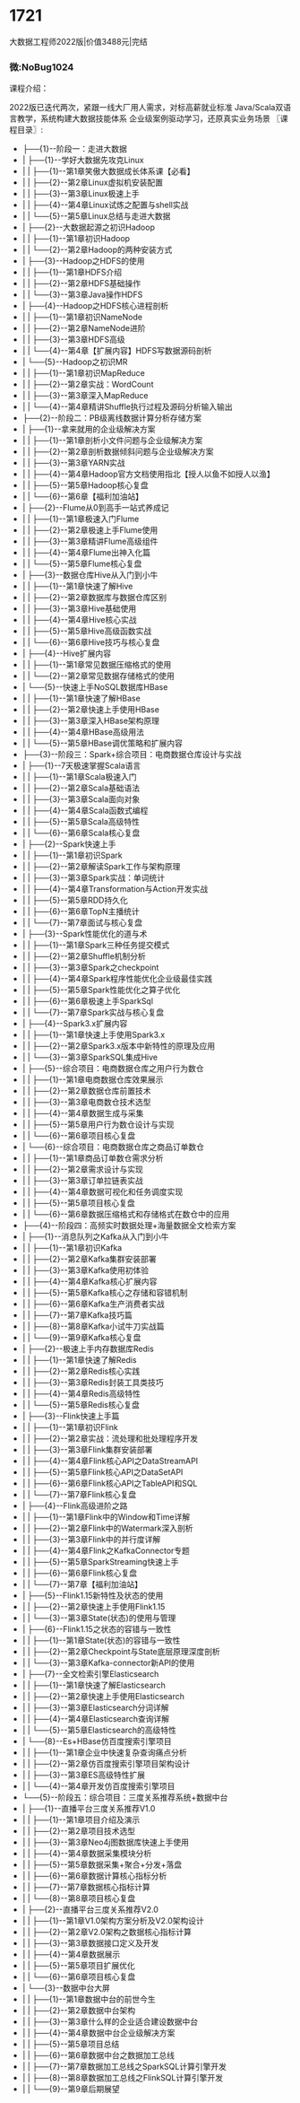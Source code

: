 # 1721
大数据工程师2022版|价值3488元|完结

### 微:NoBug1024 


课程介绍：

2022版已迭代两次，紧跟一线大厂用人需求，对标高薪就业标准
Java/Scala双语言教学，系统构建大数据技能体系
企业级案例驱动学习，还原真实业务场景
〖课程目录〗:


- ├──{1}--阶段一：走进大数据  
- |   ├──{1}--学好大数据先攻克Linux  
- |   |   ├──{1}--第1章笑傲大数据成长体系课【必看】  
- |   |   ├──{2}--第2章Linux虚拟机安装配置  
- |   |   ├──{3}--第3章Linux极速上手  
- |   |   ├──{4}--第4章Linux试炼之配置与shell实战  
- |   |   └──{5}--第5章Linux总结与走进大数据  
- |   ├──{2}--大数据起源之初识Hadoop  
- |   |   ├──{1}--第1章初识Hadoop  
- |   |   └──{2}--第2章Hadoop的两种安装方式  
- |   ├──{3}--Hadoop之HDFS的使用  
- |   |   ├──{1}--第1章HDFS介绍  
- |   |   ├──{2}--第2章HDFS基础操作  
- |   |   └──{3}--第3章Java操作HDFS  
- |   ├──{4}--Hadoop之HDFS核心进程剖析  
- |   |   ├──{1}--第1章初识NameNode  
- |   |   ├──{2}--第2章NameNode进阶  
- |   |   ├──{3}--第3章HDFS高级  
- |   |   └──{4}--第4章【扩展内容】HDFS写数据源码剖析  
- |   └──{5}--Hadoop之初识MR  
- |   |   ├──{1}--第1章初识MapReduce  
- |   |   ├──{2}--第2章实战：WordCount  
- |   |   ├──{3}--第3章深入MapReduce  
- |   |   └──{4}--第4章精讲Shuffle执行过程及源码分析输入输出  
- ├──{2}--阶段二：PB级离线数据计算分析存储方案  
- |   ├──{1}--拿来就用的企业级解决方案  
- |   |   ├──{1}--第1章剖析小文件问题与企业级解决方案  
- |   |   ├──{2}--第2章剖析数据倾斜问题与企业级解决方案  
- |   |   ├──{3}--第3章YARN实战  
- |   |   ├──{4}--第4章Hadoop官方文档使用指北【授人以鱼不如授人以渔】  
- |   |   ├──{5}--第5章Hadoop核心复盘  
- |   |   └──{6}--第6章【福利加油站】  
- |   ├──{2}--Flume从0到高手一站式养成记  
- |   |   ├──{1}--第1章极速入门Flume  
- |   |   ├──{2}--第2章极速上手Flume使用  
- |   |   ├──{3}--第3章精讲Flume高级组件  
- |   |   ├──{4}--第4章Flume出神入化篇  
- |   |   └──{5}--第5章Flume核心复盘  
- |   ├──{3}--数据仓库Hive从入门到小牛  
- |   |   ├──{1}--第1章快速了解Hive  
- |   |   ├──{2}--第2章数据库与数据仓库区别  
- |   |   ├──{3}--第3章Hive基础使用  
- |   |   ├──{4}--第4章Hive核心实战  
- |   |   ├──{5}--第5章Hive高级函数实战  
- |   |   └──{6}--第6章Hive技巧与核心复盘  
- |   ├──{4}--Hive扩展内容  
- |   |   ├──{1}--第1章常见数据压缩格式的使用  
- |   |   └──{2}--第2章常见数据存储格式的使用  
- |   └──{5}--快速上手NoSQL数据库HBase  
- |   |   ├──{1}--第1章快速了解HBase  
- |   |   ├──{2}--第2章快速上手使用HBase  
- |   |   ├──{3}--第3章深入HBase架构原理  
- |   |   ├──{4}--第4章HBase高级用法  
- |   |   └──{5}--第5章HBase调优策略和扩展内容  
- ├──{3}--阶段三：Spark+综合项目：电商数据仓库设计与实战  
- |   ├──{1}--7天极速掌握Scala语言  
- |   |   ├──{1}--第1章Scala极速入门  
- |   |   ├──{2}--第2章Scala基础语法  
- |   |   ├──{3}--第3章Scala面向对象  
- |   |   ├──{4}--第4章Scala函数式编程  
- |   |   ├──{5}--第5章Scala高级特性  
- |   |   └──{6}--第6章Scala核心复盘  
- |   ├──{2}--Spark快速上手  
- |   |   ├──{1}--第1章初识Spark  
- |   |   ├──{2}--第2章解读Spark工作与架构原理  
- |   |   ├──{3}--第3章Spark实战：单词统计  
- |   |   ├──{4}--第4章Transformation与Action开发实战  
- |   |   ├──{5}--第5章RDD持久化  
- |   |   ├──{6}--第6章TopN主播统计  
- |   |   └──{7}--第7章面试与核心复盘  
- |   ├──{3}--Spark性能优化的道与术  
- |   |   ├──{1}--第1章Spark三种任务提交模式  
- |   |   ├──{2}--第2章Shuffle机制分析  
- |   |   ├──{3}--第3章Spark之checkpoint  
- |   |   ├──{4}--第4章Spark程序性能优化企业级最佳实践  
- |   |   ├──{5}--第5章Spark性能优化之算子优化  
- |   |   ├──{6}--第6章极速上手SparkSql  
- |   |   └──{7}--第7章Spark实战与核心复盘  
- |   ├──{4}--Spark3.x扩展内容  
- |   |   ├──{1}--第1章快速上手使用Spark3.x  
- |   |   ├──{2}--第2章Spark3.x版本中新特性的原理及应用  
- |   |   └──{3}--第3章SparkSQL集成Hive  
- |   ├──{5}--综合项目：电商数据仓库之用户行为数仓  
- |   |   ├──{1}--第1章电商数据仓库效果展示  
- |   |   ├──{2}--第2章数据仓库前置技术  
- |   |   ├──{3}--第3章电商数仓技术选型  
- |   |   ├──{4}--第4章数据生成与采集  
- |   |   ├──{5}--第5章用户行为数仓设计与实现  
- |   |   └──{6}--第6章项目核心复盘  
- |   └──{6}--综合项目：电商数据仓库之商品订单数仓  
- |   |   ├──{1}--第1章商品订单数仓需求分析  
- |   |   ├──{2}--第2章需求设计与实现  
- |   |   ├──{3}--第3章订单拉链表实战  
- |   |   ├──{4}--第4章数据可视化和任务调度实现  
- |   |   ├──{5}--第5章项目核心复盘  
- |   |   └──{6}--第6章数据压缩格式和存储格式在数仓中的应用  
- ├──{4}--阶段四：高频实时数据处理+海量数据全文检索方案  
- |   ├──{1}--消息队列之Kafka从入门到小牛  
- |   |   ├──{1}--第1章初识Kafka  
- |   |   ├──{2}--第2章Kafka集群安装部署  
- |   |   ├──{3}--第3章Kafka使用初体验  
- |   |   ├──{4}--第4章Kafka核心扩展内容  
- |   |   ├──{5}--第5章Kafka核心之存储和容错机制  
- |   |   ├──{6}--第6章Kafka生产消费者实战  
- |   |   ├──{7}--第7章Kafka技巧篇  
- |   |   ├──{8}--第8章Kafka小试牛刀实战篇  
- |   |   └──{9}--第9章Kafka核心复盘  
- |   ├──{2}--极速上手内存数据库Redis  
- |   |   ├──{1}--第1章快速了解Redis  
- |   |   ├──{2}--第2章Redis核心实践  
- |   |   ├──{3}--第3章Redis封装工具类技巧  
- |   |   ├──{4}--第4章Redis高级特性  
- |   |   └──{5}--第5章Redis核心复盘  
- |   ├──{3}--Flink快速上手篇  
- |   |   ├──{1}--第1章初识Flink  
- |   |   ├──{2}--第2章实战：流处理和批处理程序开发  
- |   |   ├──{3}--第3章Flink集群安装部署  
- |   |   ├──{4}--第4章Flink核心API之DataStreamAPI  
- |   |   ├──{5}--第5章Flink核心API之DataSetAPI  
- |   |   ├──{6}--第6章Flink核心API之TableAPI和SQL  
- |   |   └──{7}--第7章Flink核心复盘  
- |   ├──{4}--Flink高级进阶之路  
- |   |   ├──{1}--第1章Flink中的Window和Time详解  
- |   |   ├──{2}--第2章Flink中的Watermark深入剖析  
- |   |   ├──{3}--第3章Flink中的并行度详解  
- |   |   ├──{4}--第4章Flink之KafkaConnector专题  
- |   |   ├──{5}--第5章SparkStreaming快速上手  
- |   |   ├──{6}--第6章Flink核心复盘  
- |   |   └──{7}--第7章【福利加油站】  
- |   ├──{5}--Flink1.15新特性及状态的使用  
- |   |   ├──{2}--第2章快速上手使用Flink1.15  
- |   |   └──{3}--第3章State(状态)的使用与管理  
- |   ├──{6}--Flink1.15之状态的容错与一致性  
- |   |   ├──{1}--第1章State(状态)的容错与一致性  
- |   |   ├──{2}--第2章Checkpoint与State底层原理深度剖析  
- |   |   └──{3}--第3章Kafka-connector新API的使用  
- |   ├──{7}--全文检索引擎Elasticsearch  
- |   |   ├──{1}--第1章快速了解Elasticsearch  
- |   |   ├──{2}--第2章快速上手使用Elasticsearch  
- |   |   ├──{3}--第3章Elasticsearch分词详解  
- |   |   ├──{4}--第4章Elasticsearch查询详解  
- |   |   └──{5}--第5章Elasticsearch的高级特性  
- |   └──{8}--Es+HBase仿百度搜索引擎项目  
- |   |   ├──{1}--第1章企业中快速复杂查询痛点分析  
- |   |   ├──{2}--第2章仿百度搜索引擎项目架构设计  
- |   |   ├──{3}--第3章ES高级特性扩展  
- |   |   └──{4}--第4章开发仿百度搜索引擎项目  
- └──{5}--阶段五：综合项目：三度关系推荐系统+数据中台  
- |   ├──{1}--直播平台三度关系推荐V1.0  
- |   |   ├──{1}--第1章项目介绍及演示  
- |   |   ├──{2}--第2章项目技术选型  
- |   |   ├──{3}--第3章Neo4j图数据库快速上手使用  
- |   |   ├──{4}--第4章数据采集模块分析  
- |   |   ├──{5}--第5章数据采集+聚合+分发+落盘  
- |   |   ├──{6}--第6章数据计算核心指标分析  
- |   |   ├──{7}--第7章数据核心指标计算  
- |   |   └──{8}--第8章项目核心复盘  
- |   ├──{2}--直播平台三度关系推荐V2.0  
- |   |   ├──{1}--第1章V1.0架构方案分析及V2.0架构设计  
- |   |   ├──{2}--第2章V2.0架构之数据核心指标计算  
- |   |   ├──{3}--第3章数据接口定义及开发  
- |   |   ├──{4}--第4章数据展示  
- |   |   ├──{5}--第5章项目扩展优化  
- |   |   └──{6}--第6章项目核心复盘  
- |   └──{3}--数据中台大屏  
- |   |   ├──{1}--第1章数据中台的前世今生  
- |   |   ├──{2}--第2章数据中台架构  
- |   |   ├──{3}--第3章什么样的企业适合建设数据中台  
- |   |   ├──{4}--第4章数据中台企业级解决方案  
- |   |   ├──{5}--第5章项目总结  
- |   |   ├──{6}--第6章数据中台之数据加工总线  
- |   |   ├──{7}--第7章数据加工总线之SparkSQL计算引擎开发  
- |   |   ├──{8}--第8章数据加工总线之FlinkSQL计算引擎开发  
- |   |   └──{9}--第9章后期展望  
